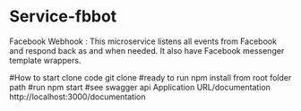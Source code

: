 # Service-fbbot
Facebook Webhook : This microservice listens all events from Facebook and respond back as and when needed. It also have Facebook messenger template wrappers.



#How to start 
clone code 
git clone <git clone path>
#ready to run
npm install from root folder path
#run
npm start 
#see swagger  api
Application URL/documentation
http://localhost:3000/documentation